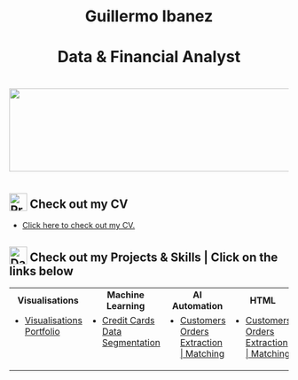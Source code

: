
<div align="center">
  <h1>Guillermo Ibanez</h1>
  <p>
  </p>
  <h1>
    Data & Financial Analyst
</h1>
   <h1><img src="https://user-images.githubusercontent.com/74038190/221352987-68da234d-4d62-4e9d-9d7f-098dc657c2dc.gif" width="700" height="150"><h1>
</div>
<div>
  <h2>
    <img src="https://raw.githubusercontent.com/Tarikul-Islam-Anik/Animated-Fluent-Emojis/master/Emojis/Objects/Clipboard.png" alt="Presentation Icon" width="32" height="32" style="vertical-align: -0.25em;"> 
    Check out my CV
  </h2>
  <ul>
    <li><a href="https://github.com/GuillermoIbanez/CV_Guillermo_Ibanez/blob/main/README.md">Click here to check out my CV.</a></li>
  </ul>
</div>
<div>
  <h2>
    <img src="https://raw.githubusercontent.com/Tarikul-Islam-Anik/Animated-Fluent-Emojis/master/Emojis/Objects/Bar%20Chart.png" alt="Data Icon" width="32" height="32" style="vertical-align: -0.25em;">
    Check out my Projects & Skills | Click on the links below
  </h2>
<table>
  <tr>
    <td align="center"><b>Visualisations</b></td>
    <td align="center"><b>Machine Learning</b></td>
    <td align="center"><b>AI Automation</b></td>
    <td align="center"><b>HTML</b></td>
  </tr>
  <tr>
    <td align="left" valign="top">
      <ul style="margin-top: 0; padding-left: 20px; text-align: left;">
        <li><a href="https://github.com/GuillermoIbanez/Visualisations_Portfolio/blob/main/README.md">Visualisations Portfolio</a></li>
      </ul>
    </td>
    <td align="left" valign="top">
      <ul style="margin-top: 0; padding-left: 20px; text-align: left;">
        <li><a href="https://github.com/GuillermoIbanez/Project-Machine_Learning/blob/main/README.md">Credit Cards Data Segmentation</a></li>
      </ul>
    </td>
    <td align="left" valign="top">
      <ul style="margin-top: 0; padding-left: 20px; text-align: left;">
        <li><a href="https://github.com/GuillermoIbanez/Project-AI_Automation/blob/main/README.md">Customers Orders Extraction | Matching</a></li>
      </ul>
    </td>
        <td align="left" valign="top">
      <ul style="margin-top: 0; padding-left: 20px; text-align: left;">
        <li><a href="https://github.com/GuillermoIbanez/Project-HTML/blob/main/README.md">Customers Orders Extraction | Matching</a></li>
      </ul>
    </td>
  </tr>
</table>

